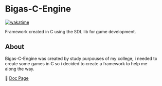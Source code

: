 # Bigas-C-Engine
[![wakatime](https://wakatime.com/badge/user/689ea0cf-7a60-428a-9385-c2713d3911fd/project/b5875850-ac32-4652-889d-fabba8bc1570.svg)](https://wakatime.com/badge/user/689ea0cf-7a60-428a-9385-c2713d3911fd/project/b5875850-ac32-4652-889d-fabba8bc1570)

Framework created in C using the SDL lib for game development.
## About

Bigas-C-Engine was created by study purpouses of my college, i needed to create some games in C so i decided to create a framework to help me along the way.

🔎 [Doc Page](https://bigasdev.net/bigas-engine-docs/)

